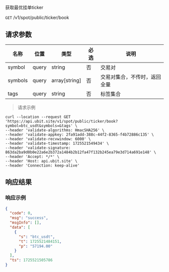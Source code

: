 获取最优挂单ticker

`GET` /v1/spot/public/ticker/book

## 请求参数

| 名称    | 位置  | 类型          | 必选 | 说明                         |
| ------- | ----- | ------------- | ---- | ---------------------------- |
| symbol  | query | string        | 否   | 交易对                       |
| symbols | query | array[string] | 否   | 交易对集合，不传时，返回全量 |
| tags    | query | string        | 否   | 标签集合                     |

> 请求示例

```shell
curl --location --request GET 'https://api.ubit.site/v1/spot/public/ticker/book?symbol=btc_usdt&symbols=&tags' \
--header 'validate-algorithms: HmacSHA256' \
--header 'validate-appkey: 2fa91add-388c-44f2-8365-f4b72886c135' \
--header 'validate-recvwindow: 6000' \
--header 'validate-timestamp: 1725521549434' \
--header 'validate-signature: 863da2ba9d0b0e22a6e2b372a1484b2b12fa47f132b245ea79e3d714a691e148' \
--header 'Accept: */*' \
--header 'Host: api.ubit.site' \
--header 'Connection: keep-alive' 
```


## 响应结果

### 响应示例

```json
{
  "code": 0,
  "msg": "success",
  "msgInfo": [],
  "data": [
    {
      "s": "btc_usdt",
      "t": 1725521484151,
      "p": "57194.00"
    }
  ],
  "ts": 1725521505786
}
```


